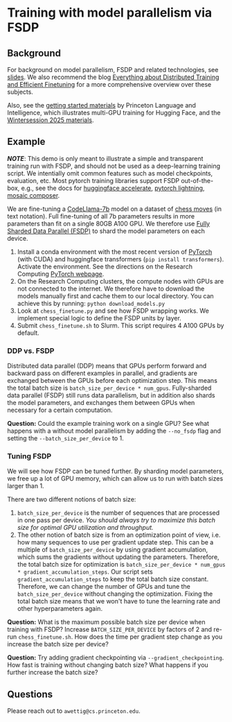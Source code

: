 # Training with model parallelism via FSDP
## Background
For background on model parallelism, FSDP and related technologies, see [slides](slides.pdf). We also recommend the blog [Everything about Distributed Training and Efficient Finetuning](https://sumanthrh.com/post/distributed-and-efficient-finetuning/) for a more comprehensive overview over these subjects.

Also, see the [getting started materials](https://drive.google.com/drive/folders/1t0bXsuCg8SUv-GEs7G5twqSCaHYVJRSG) by Princeton Language and Intelligence, which illustrates multi-GPU training for Hugging Face, and the [Wintersession 2025 materials](https://drive.google.com/drive/folders/1I-pENLfGT96VvC7AODv2exYxuhMXZzy4?usp=sharing).

## Example
***NOTE***: This demo is only meant to illustrate a simple and transparent training run with FSDP, and should not be used as a deep-learning training script. We intentially omit common features such as model checkpoints, evaluation, etc.
Most pytorch training libraries support FSDP out-of-the-box, e.g., see the docs for [huggingface accelerate](https://huggingface.co/docs/accelerate/usage_guides/fsdp), [pytorch lightning](https://lightning.ai/docs/pytorch/stable/api/lightning.pytorch.strategies.FSDPStrategy.html), [mosaic composer](https://docs.mosaicml.com/projects/composer/en/stable/notes/distributed_training.html#fullyshardeddataparallel-fsdp).

We are fine-tuning a [CodeLlama-7b](https://huggingface.co/codellama/CodeLlama-7b-hf) model on a dataset of [chess moves](https://huggingface.co/datasets/laion/strategic_game_chess) (in text notation). Full fine-tuning of all 7b parameters results in more parameters than fit on a single 80GB A100 GPU. We therefore use [Fully Sharded Data Parallel (FSDP)](https://pytorch.org/tutorials/intermediate/FSDP_tutorial.html) to shard the model parameters on each device.
1. Install a conda environment with the most recent version of [PyTorch](https://pytorch.org/) (with CUDA) and huggingface transformers (`pip install transformers`). Activate the environment. See the directions on the Research Computing [PyTorch webpage](https://researchcomputing.princeton.edu/support/knowledge-base/pytorch).
2. On the Research Computing clusters, the compute nodes with GPUs are not connected to the internet. We therefore have to download the models manually first and cache them to our local directory. You can achieve this by running: `python download_models.py`
3. Look at `chess_finetune.py` and see how FSDP wrapping works. We implement special logic to define the FSDP units by layer.
4. Submit `chess_finetune.sh` to Slurm. This script requires 4 A100 GPUs by default.

### DDP vs. FSDP
Distributed data parallel (DDP) means that GPUs perform forward and backward pass on different examples in parallel, and gradients are exchanged between the GPUs before each optimization step. This means the total batch size is `batch_size_per_device * num_gpus`.
Fully-sharded data parallel (FSDP) still runs data parallelism, but in addition also shards the model parameters, and exchanges them between GPUs when necessary for a certain computation.

**Question:** Could the example training work on a single GPU? See what happens with a without model parallelism by adding the `--no_fsdp` flag and setting the `--batch_size_per_device` to 1.

### Tuning FSDP
We will see how FSDP can be tuned further. By sharding model parameters, we free up a lot of GPU memory, which can allow us to run with batch sizes larger than 1.

There are two different notions of batch size:
1. `batch_size_per_device` is the number of sequences that are processed in one pass per device. *You should always try to maximize this batch size for optimal GPU utilization and throughput.*
2. The other notion of batch size is from an optimization point of view, i.e. how many sequences to use per gradient update step. This can be a multiple of `batch_size_per_device` by using gradient accumulation, which sums the gradients without updating the parameters. Therefore, the total batch size for optimization is `batch_size_per_device * num_gpus * gradient_accumulation_steps`. Our script sets `gradient_accumulation_steps` to keep the total batch size constant. Therefore, we can change the number of GPUs and tune the `batch_size_per_device` without changing the optimization. Fixing the total batch size means that we won't have to tune the learning rate and other hyperparameters again.

**Question:** What is the maximum possible batch size per device when training with FSDP? Increase `BATCH_SIZE_PER_DEVICE` by factors of 2 and re-run `chess_finetune.sh`. How does the time per gradient step change as you increase the batch size per device?

**Question:** Try adding gradient checkpointing via `--gradient_checkpointing`. How fast is training without changing batch size? What happens if you further increase the batch size?

## Questions
Please reach out to `awettig@cs.princeton.edu`.
